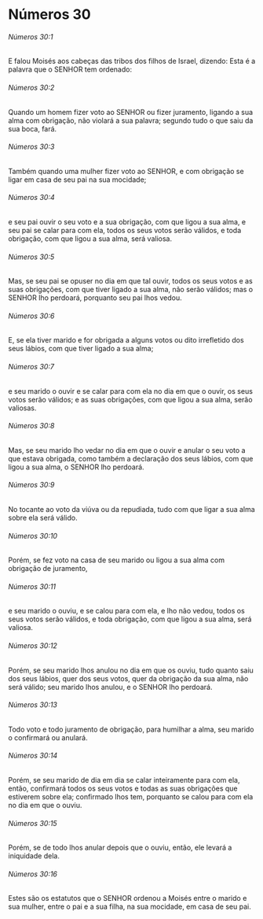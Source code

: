 # Números 30

###### Números 30:1

E falou Moisés aos cabeças das tribos dos filhos de Israel, dizendo: Esta é a palavra que o SENHOR tem ordenado:

###### Números 30:2

Quando um homem fizer voto ao SENHOR ou fizer juramento, ligando a sua alma com obrigação, não violará a sua palavra; segundo tudo o que saiu da sua boca, fará.

###### Números 30:3

Também quando uma mulher fizer voto ao SENHOR, e com obrigação se ligar em casa de seu pai na sua mocidade;

###### Números 30:4

e seu pai ouvir o seu voto e a sua obrigação, com que ligou a sua alma, e seu pai se calar para com ela, todos os seus votos serão válidos, e toda obrigação, com que ligou a sua alma, será valiosa.

###### Números 30:5

Mas, se seu pai se opuser no dia em que tal ouvir, todos os seus votos e as suas obrigações, com que tiver ligado a sua alma, não serão válidos; mas o SENHOR lho perdoará, porquanto seu pai lhos vedou.

###### Números 30:6

E, se ela tiver marido e for obrigada a alguns votos ou dito irrefletido dos seus lábios, com que tiver ligado a sua alma;

###### Números 30:7

e seu marido o ouvir e se calar para com ela no dia em que o ouvir, os seus votos serão válidos; e as suas obrigações, com que ligou a sua alma, serão valiosas.

###### Números 30:8

Mas, se seu marido lho vedar no dia em que o ouvir e anular o seu voto a que estava obrigada, como também a declaração dos seus lábios, com que ligou a sua alma, o SENHOR lho perdoará.

###### Números 30:9

No tocante ao voto da viúva ou da repudiada, tudo com que ligar a sua alma sobre ela será válido.

###### Números 30:10

Porém, se fez voto na casa de seu marido ou ligou a sua alma com obrigação de juramento,

###### Números 30:11

e seu marido o ouviu, e se calou para com ela, e lho não vedou, todos os seus votos serão válidos, e toda obrigação, com que ligou a sua alma, será valiosa.

###### Números 30:12

Porém, se seu marido lhos anulou no dia em que os ouviu, tudo quanto saiu dos seus lábios, quer dos seus votos, quer da obrigação da sua alma, não será válido; seu marido lhos anulou, e o SENHOR lho perdoará.

###### Números 30:13

Todo voto e todo juramento de obrigação, para humilhar a alma, seu marido o confirmará ou anulará.

###### Números 30:14

Porém, se seu marido de dia em dia se calar inteiramente para com ela, então, confirmará todos os seus votos e todas as suas obrigações que estiverem sobre ela; confirmado lhos tem, porquanto se calou para com ela no dia em que o ouviu.

###### Números 30:15

Porém, se de todo lhos anular depois que o ouviu, então, ele levará a iniquidade dela.

###### Números 30:16

Estes são os estatutos que o SENHOR ordenou a Moisés entre o marido e sua mulher, entre o pai e a sua filha, na sua mocidade, em casa de seu pai.


